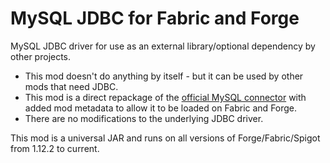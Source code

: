 # MySQL JDBC for Fabric and Forge

MySQL JDBC driver for use as an external library/optional dependency by other projects.

* This mod doesn't do anything by itself - but it can be used by other mods that need JDBC.
* This mod is a direct repackage of the [official MySQL connector](https://dev.mysql.com/doc/connector-j/8.0/en/) with added mod metadata to allow it to be loaded on Fabric and Forge.
* There are no modifications to the underlying JDBC driver.

This mod is a universal JAR and runs on all versions of Forge/Fabric/Spigot from 1.12.2 to current.
